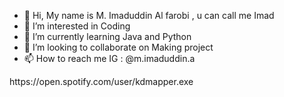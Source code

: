 - 👋 Hi, My name is M. Imaduddin Al farobi , u can call me Imad
- 👀 I’m interested in Coding
- 🌱 I’m currently learning Java and Python
- 💞️ I’m looking to collaborate on Making project
- 📫 How to reach me IG : @m.imaduddin.a 

<!---
/imad is a ✨ special ✨ repository because its `README.md` (this file) appears on your GitHub profile.
You can click the Preview link to take a look at your changes.
--->https://open.spotify.com/user/kdmapper.exe
